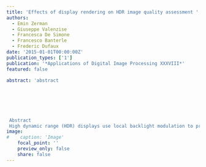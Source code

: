 ```yaml
---
title: 'Effects of display rendering on HDR image quality assessment '
authors:
  - Emin Zerman
  - Giuseppe Valenzise
  - Francesca De Simone
  - Francesco Banterle
  - Frederic Dufaux 
date: '2015-01-01T00:00:00Z'
publication_types: ['1']
publication: '*Applications of Digital Image Processing XXXVIII*'
featured: false

abstract: 'abstract 	 	 	    Abstract High dynamic range (HDR) displays use local backlight modulation to produce both high brightness levels and large contrast ratios. Thus, the display rendering algorithm and its parameters may greatly affect HDR visual experience. In this paper, we analyze the impact of display rendering on perceived quality for a specific display (SIM2 HDR47) and for a popular application scenario, i.e., HDR image compression. To this end, we assess whether significant differences exist between subjective quality of compressed images, when these are displayed using either the built-in rendering of the display, or a rendering algorithm developed by ourselves. As a second contribution of this paper, we investigate whether the possibility to estimate the true pixel-wise luminance emitted by the display, offered by our rendering approach, can improve the performance of HDR objective quality metrics that require true pixel-wise luminance as input. © (2015) COPYRIGHT Society of Photo-Optical Instrumentation Engineers (SPIE). Downloading of the abstract is permitted for personal use only.'
image:
#    caption: 'Image'
    focal_point: ''
    preview_only: false
    share: false
---
```

